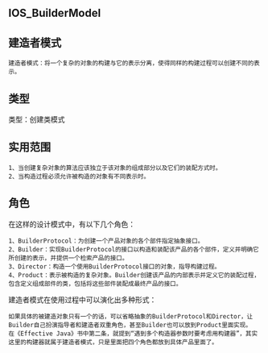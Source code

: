 ## IOS_BuilderModel
## 建造者模式

    建造者模式：将一个复杂的对象的构建与它的表示分离，使得同样的构建过程可以创建不同的表示。

## 类型
类型：创建类模式
    
## 实用范围 

    1、当创建复杂对象的算法应该独立于该对象的组成部分以及它们的装配方式时。
    2、当构造过程必须允许被构造的对象有不同表示时。
    
## 角色
在这样的设计模式中，有以下几个角色：

    1、BuilderProtocol：为创建一个产品对象的各个部件指定抽象接口。
    2、Builder：实现BuilderProtocol的接口以构造和装配该产品的各个部件，定义并明确它所创建的表示，并提供一个检索产品的接口。
    3、Director：构造一个使用BuilderProtocol接口的对象，指导构建过程。
    4、Product：表示被构造的复杂对象。Builder创建该产品的内部表示并定义它的装配过程，包含定义组成部件的类，包括将这些部件装配成最终产品的接口。

建造者模式在使用过程中可以演化出多种形式：

    如果具体的被建造对象只有一个的话，可以省略抽象的BuilderProtocol和Director，让Builder自己扮演指导者和建造者双重角色，甚至Builder也可以放到Product里面实现。
    在《Effective Java》书中第二条，就提到“遇到多个构造器参数时要考虑用构建器”，其实这里的构建器就属于建造者模式，只是里面把四个角色都放到具体产品里面了。
